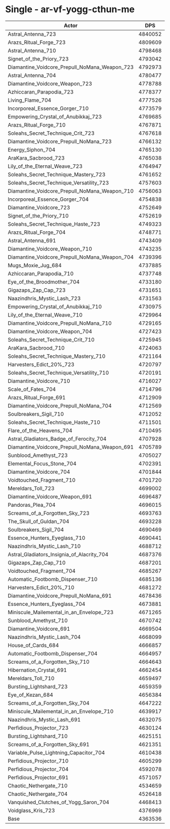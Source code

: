 # Single - ar-vf-yogg-cthun-me
| Actor | DPS | Increase |
|---|:---:|:---:|
|Astral_Antenna_723|4840052|10.92%|
|Arazs_Ritual_Forge_723|4809609|10.22%|
|Astral_Antenna_710|4798468|9.97%|
|Signet_of_the_Priory_723|4793042|9.84%|
|Diamantine_Voidcore_Prepull_NoMana_Weapon_723|4792973|9.84%|
|Astral_Antenna_704|4780477|9.56%|
|Diamantine_Voidcore_Weapon_723|4778788|9.52%|
|Azhiccaran_Parapodia_723|4778377|9.51%|
|Living_Flame_704|4777526|9.49%|
|Incorporeal_Essence_Gorger_710|4773579|9.40%|
|Empowering_Crystal_of_Anubikkaj_723|4769685|9.31%|
|Arazs_Ritual_Forge_710|4767871|9.27%|
|Soleahs_Secret_Technique_Crit_723|4767618|9.26%|
|Diamantine_Voidcore_Prepull_NoMana_723|4766132|9.23%|
|Energy_Siphon_704|4765130|9.20%|
|AraKara_Sacbrood_723|4765038|9.20%|
|Lily_of_the_Eternal_Weave_723|4764947|9.20%|
|Soleahs_Secret_Technique_Mastery_723|4761652|9.12%|
|Soleahs_Secret_Technique_Versatility_723|4757603|9.03%|
|Diamantine_Voidcore_Prepull_NoMana_Weapon_710|4756063|9.00%|
|Incorporeal_Essence_Gorger_704|4754838|8.97%|
|Diamantine_Voidcore_723|4752649|8.92%|
|Signet_of_the_Priory_710|4752619|8.92%|
|Soleahs_Secret_Technique_Haste_723|4749323|8.84%|
|Arazs_Ritual_Forge_704|4748771|8.83%|
|Astral_Antenna_691|4743409|8.71%|
|Diamantine_Voidcore_Weapon_710|4743235|8.70%|
|Diamantine_Voidcore_Prepull_NoMana_Weapon_704|4739396|8.61%|
|Mugs_Moxie_Jug_684|4737885|8.58%|
|Azhiccaran_Parapodia_710|4737748|8.58%|
|Eye_of_the_Broodmother_704|4733180|8.47%|
|Gigazaps_Zap_Cap_723|4731651|8.44%|
|Naazindhris_Mystic_Lash_723|4731563|8.43%|
|Empowering_Crystal_of_Anubikkaj_710|4730975|8.42%|
|Lily_of_the_Eternal_Weave_710|4729964|8.40%|
|Diamantine_Voidcore_Prepull_NoMana_710|4729165|8.38%|
|Diamantine_Voidcore_Weapon_704|4727423|8.34%|
|Soleahs_Secret_Technique_Crit_710|4725945|8.31%|
|AraKara_Sacbrood_710|4724063|8.26%|
|Soleahs_Secret_Technique_Mastery_710|4721164|8.20%|
|Harvesters_Edict_20%_723|4720797|8.19%|
|Soleahs_Secret_Technique_Versatility_710|4720191|8.17%|
|Diamantine_Voidcore_710|4716027|8.08%|
|Scale_of_Fates_704|4714796|8.05%|
|Arazs_Ritual_Forge_691|4712909|8.01%|
|Diamantine_Voidcore_Prepull_NoMana_704|4712569|8.00%|
|Soulbreakers_Sigil_710|4712052|7.99%|
|Soleahs_Secret_Technique_Haste_710|4711501|7.97%|
|Flare_of_the_Heavens_704|4710495|7.95%|
|Astral_Gladiators_Badge_of_Ferocity_704|4707928|7.89%|
|Diamantine_Voidcore_Prepull_NoMana_Weapon_691|4705789|7.84%|
|Sunblood_Amethyst_723|4705027|7.83%|
|Elemental_Focus_Stone_704|4702391|7.77%|
|Diamantine_Voidcore_704|4701844|7.75%|
|Voidtouched_Fragment_710|4701720|7.75%|
|Mereldars_Toll_723|4699002|7.69%|
|Diamantine_Voidcore_Weapon_691|4696487|7.63%|
|Pandoras_Plea_704|4696015|7.62%|
|Screams_of_a_Forgotten_Sky_723|4693763|7.57%|
|The_Skull_of_Guldan_704|4693228|7.56%|
|Soulbreakers_Sigil_704|4690469|7.49%|
|Essence_Hunters_Eyeglass_710|4690441|7.49%|
|Naazindhris_Mystic_Lash_710|4688712|7.45%|
|Astral_Gladiators_Insignia_of_Alacrity_704|4687376|7.42%|
|Gigazaps_Zap_Cap_710|4687201|7.42%|
|Voidtouched_Fragment_704|4685267|7.37%|
|Automatic_Footbomb_Dispenser_710|4685136|7.37%|
|Harvesters_Edict_20%_710|4681272|7.28%|
|Diamantine_Voidcore_Prepull_NoMana_691|4678436|7.22%|
|Essence_Hunters_Eyeglass_704|4673881|7.11%|
|Miniscule_Mailemental_in_an_Envelope_723|4671265|7.05%|
|Sunblood_Amethyst_710|4670742|7.04%|
|Diamantine_Voidcore_691|4669504|7.01%|
|Naazindhris_Mystic_Lash_704|4668099|6.98%|
|House_of_Cards_684|4666857|6.95%|
|Automatic_Footbomb_Dispenser_704|4664957|6.91%|
|Screams_of_a_Forgotten_Sky_710|4664643|6.90%|
|Hibernation_Crystal_691|4662454|6.85%|
|Mereldars_Toll_710|4659497|6.78%|
|Bursting_Lightshard_723|4659359|6.78%|
|Eye_of_Kezan_684|4656384|6.71%|
|Screams_of_a_Forgotten_Sky_704|4647222|6.50%|
|Miniscule_Mailemental_in_an_Envelope_710|4639917|6.33%|
|Naazindhris_Mystic_Lash_691|4632075|6.15%|
|Perfidious_Projector_723|4630124|6.11%|
|Bursting_Lightshard_710|4625151|6.00%|
|Screams_of_a_Forgotten_Sky_691|4621351|5.91%|
|Variable_Pulse_Lightning_Capacitor_704|4610438|5.66%|
|Perfidious_Projector_710|4605299|5.54%|
|Perfidious_Projector_704|4592078|5.24%|
|Perfidious_Projector_691|4571057|4.76%|
|Chaotic_Nethergate_710|4534659|3.92%|
|Chaotic_Nethergate_704|4526418|3.73%|
|Vanquished_Clutches_of_Yogg_Saron_704|4468413|2.40%|
|Voidglass_Kris_723|4376969|0.31%|
|Base|4363536|0.00%|
